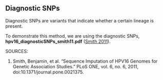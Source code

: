 ## Diagnostic SNPs
Diagnostic SNPs are variants that indicate whether a certain lineage is present.

To demonstrate this method, we are using the diagnostic SNPs, **hpv16_diagnosticSNPs_smith11.pdf** ([Smith 2011](https://www.ncbi.nlm.nih.gov/pmc/articles/PMC3121793/)).  

SOURCES:
1. Smith, Benjamin, et al. “Sequence Imputation of HPV16 Genomes for Genetic Association Studies.” PLoS ONE, vol. 6, no. 6, 2011, doi:10.1371/journal.pone.0021375.
